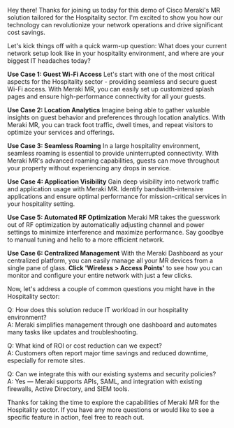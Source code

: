 Hey there! Thanks for joining us today for this demo of Cisco Meraki's MR solution tailored for the Hospitality sector. I'm excited to show you how our technology can revolutionize your network operations and drive significant cost savings. 

Let's kick things off with a quick warm-up question: What does your current network setup look like in your hospitality environment, and where are your biggest IT headaches today?

**Use Case 1: Guest Wi-Fi Access**
Let's start with one of the most critical aspects for the Hospitality sector - providing seamless and secure guest Wi-Fi access. With Meraki MR, you can easily set up customized splash pages and ensure high-performance connectivity for all your guests.

**Use Case 2: Location Analytics**
Imagine being able to gather valuable insights on guest behavior and preferences through location analytics. With Meraki MR, you can track foot traffic, dwell times, and repeat visitors to optimize your services and offerings.

**Use Case 3: Seamless Roaming**
In a large hospitality environment, seamless roaming is essential to provide uninterrupted connectivity. With Meraki MR's advanced roaming capabilities, guests can move throughout your property without experiencing any drops in service.

**Use Case 4: Application Visibility**
Gain deep visibility into network traffic and application usage with Meraki MR. Identify bandwidth-intensive applications and ensure optimal performance for mission-critical services in your hospitality setting.

**Use Case 5: Automated RF Optimization**
Meraki MR takes the guesswork out of RF optimization by automatically adjusting channel and power settings to minimize interference and maximize performance. Say goodbye to manual tuning and hello to a more efficient network.

**Use Case 6: Centralized Management**
With the Meraki Dashboard as your centralized platform, you can easily manage all your MR devices from a single pane of glass. **Click 'Wireless > Access Points'** to see how you can monitor and configure your entire network with just a few clicks.

Now, let's address a couple of common questions you might have in the Hospitality sector:

Q: How does this solution reduce IT workload in our hospitality environment?  
A: Meraki simplifies management through one dashboard and automates many tasks like updates and troubleshooting.

Q: What kind of ROI or cost reduction can we expect?  
A: Customers often report major time savings and reduced downtime, especially for remote sites.

Q: Can we integrate this with our existing systems and security policies?  
A: Yes — Meraki supports APIs, SAML, and integration with existing firewalls, Active Directory, and SIEM tools. 

Thanks for taking the time to explore the capabilities of Meraki MR for the Hospitality sector. If you have any more questions or would like to see a specific feature in action, feel free to reach out.
